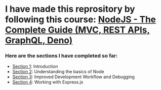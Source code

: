 # I have made this reprository by following this course: [NodeJS - The Complete Guide (MVC, REST APIs, GraphQL, Deno)](https://www.udemy.com/course/nodejs-the-complete-guide/)

### Here are the sections I have completed so far:

- [Section 1](https://github.com/Piyush008/Node_ECommerceWebsite/tree/Section-1): Introduction
- [Section 2](https://github.com/Piyush008/Node_ECommerceWebsite/tree/Section-2): Understanding the basics of Node
- [Section 3](https://github.com/Piyush008/Node_ECommerceWebsite/tree/Section-3): Improved Development Workflow and Debugging
- [Section 4](https://github.com/Piyush008/Node_ECommerceWebsite/tree/Section-4): Working with Express.js
